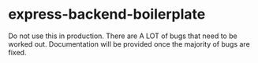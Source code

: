 # express-backend-boilerplate
Do not use this in production. There are A LOT of bugs that need to be worked out. Documentation will be provided once the majority of bugs are fixed.
